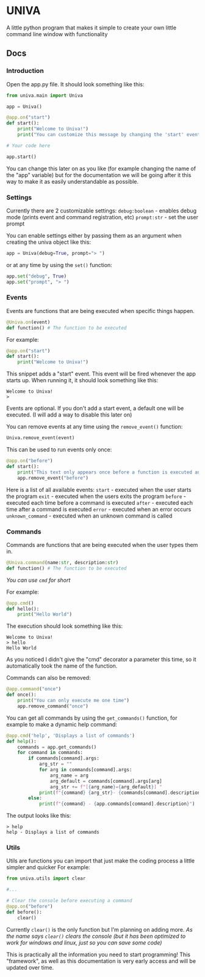 # UNIVA
A little python program that makes it simple to create your own little command line window with functionality

## Docs

### Introduction
Open the app.py file. It should look something like this:
```py
from univa.main import Univa

app = Univa()

@app.on("start")
def start():
    print("Welcome to Univa!")
    print("You can customize this message by changing the 'start' event")

# Your code here

app.start()
```
You can change this later on as you like (for example changing the name of the "app" variable) but for the documentation we will be going after it this way to make it as easily understandable as possible.

### Settings
Currently there are 2 customizable settings:
`debug:boolean` - enables debug mode (prints event and command registration, etc)
`prompt:str` - set the user prompt

You can enable settings either by passing them as an argument when creating the univa object like this:
```py
app = Univa(debug=True, prompt="> ")
```
or at any time by using the `set()` function:
```py
app.set("debug", True)
app.set("prompt", "> ")
```

### Events
Events are functions that are being executed when specific things happen.
```py
@Univa.on(event)
def function() # The function to be executed
```

For example:
```py
@app.on("start")
def start():
    print("Welcome to Univa!")
```

This snippet adds a "start" event. This event will be fired whenever the app starts up.
When running it, it should look something like this:
```
Welcome to Univa!
>
```
Events are optional. If you don't add a start event, a default one will be executed. (I will add a way to disable this later on)

You can remove events at any time using the `remove_event()` function:
```py
Univa.remove_event(event)
```

This can be used to run events only once:
```py
@app.on("before")
def start():
    print("This text only appears once before a function is executed and then never again!")
    app.remove_event("before")
```

Here is a list of all available events:
`start` - executed when the user starts the program
`exit` - executed when the users exits the program
`before` - executed each time before a command is executed
`after` - executed each time after a command is executed
`error` - executed when an error occurs
`unknown_command` - executed when an unknown command is called

### Commands
Commands are functions that are being executed when the user types them in.
```py
@Univa.command(name:str, description:str)
def function() # The function to be executed
```
_You can use `cmd` for short_

For example:
```py
@app.cmd()
def hello():
    print("Hello World")
```

The execution should look something like this:
```
Welcome to Univa!
> hello
Hello World
```

As you noticed I didn't give the "cmd" decorator a parameter this time, so it automatically took the name of the function.

Commands can also be removed:
```py
@app.command("once")
def once():
    print("You can only execute me one time")
    app.remove_command("once")
```

You can get all commands by using the `get_commands()` function, for example to make a dynamic help command:
```py
@app.cmd('help', 'Displays a list of commands')
def help():
    commands = app.get_commands()
    for command in commands:
        if commands[command].args:
            arg_str = ""
            for arg in commands[command].args:
                arg_name = arg
                arg_default = commands[command].args[arg]
                arg_str += f"[{arg_name}={arg_default}] "
            print(f"{command} {arg_str}- {commands[command].description}")
        else:
            print(f"{command} - {app.commands[command].description}")
```

The output looks like this:
```
> help
help - Displays a list of commands
```

### Utils
Utils are functions you can import that just make the coding process a little simpler and quicker
For example:
```py
from univa.utils import clear

#...

# Clear the console before executing a command
@app.on("before")
def before():
    clear()
```
Currently `clear()` is the only function but I'm planning on adding more.
_As the name says `clear()` clears the console (but it has been optimized to work for windows and linux, just so you can save some code)_

This is practically all the information you need to start programming! 
This "framework", as well as this documentation is very early access and will be updated over time.